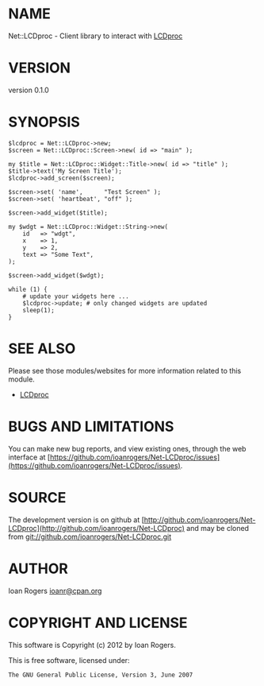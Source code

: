 # NAME

Net::LCDproc - Client library to interact with [LCDproc](http://lcdproc.sourceforge.net/)

# VERSION

version 0.1.0

# SYNOPSIS

    $lcdproc = Net::LCDproc->new;
    $screen = Net::LCDproc::Screen->new( id => "main" );

    my $title = Net::LCDproc::Widget::Title->new( id => "title" );
    $title->text('My Screen Title');
    $lcdproc->add_screen($screen);

    $screen->set( 'name',      "Test Screen" );
    $screen->set( 'heartbeat', "off" );

    $screen->add_widget($title);

    my $wdgt = Net::LCDproc::Widget::String->new(
        id   => "wdgt",
        x    => 1,
        y    => 2,
        text => "Some Text",
    );

    $screen->add_widget($wdgt);

    while (1) {
        # update your widgets here ...
        $lcdproc->update; # only changed widgets are updated
        sleep(1);
    }

# SEE ALSO

Please see those modules/websites for more information related to this module.

- [LCDproc](http://lcdproc.sourceforge.net/)

# BUGS AND LIMITATIONS

You can make new bug reports, and view existing ones, through the
web interface at [https://github.com/ioanrogers/Net-LCDproc/issues](https://github.com/ioanrogers/Net-LCDproc/issues).

# SOURCE

The development version is on github at [http://github.com/ioanrogers/Net-LCDproc](http://github.com/ioanrogers/Net-LCDproc)
and may be cloned from [git://github.com/ioanrogers/Net-LCDproc.git](git://github.com/ioanrogers/Net-LCDproc.git)

# AUTHOR

Ioan Rogers <ioanr@cpan.org>

# COPYRIGHT AND LICENSE

This software is Copyright (c) 2012 by Ioan Rogers.

This is free software, licensed under:

    The GNU General Public License, Version 3, June 2007